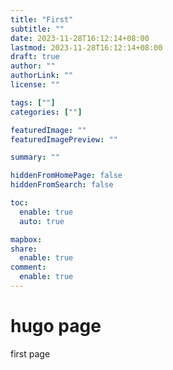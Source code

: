 ```yaml
---
title: "First"
subtitle: ""
date: 2023-11-28T16:12:14+08:00
lastmod: 2023-11-28T16:12:14+08:00
draft: true
author: ""
authorLink: ""
license: ""

tags: [""]
categories: [""]

featuredImage: ""
featuredImagePreview: ""

summary: ""

hiddenFromHomePage: false
hiddenFromSearch: false

toc:
  enable: true
  auto: true

mapbox:
share:
  enable: true
comment:
  enable: true
---
```

# hugo page
first page